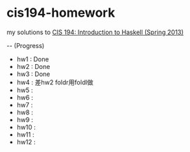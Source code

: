 # cis194-homework

my solutions to
[CIS 194: Introduction to Haskell (Spring 2013)](https://www.seas.upenn.edu/~cis194/spring13/)


--
(Progress)
* hw1  : Done
* hw2  : Done
* hw3  : Done
* hw4  : 差hw2 foldr用foldl做
* hw5  : 
* hw6  : 
* hw7  : 
* hw8  : 
* hw9  : 
* hw10 : 
* hw11 : 
* hw12 : 

